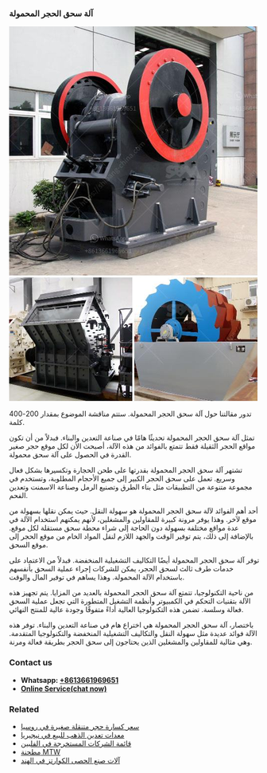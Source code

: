 <h3>آلة سحق الحجر المحمولة</h3><img src='1701746278.jpg' alt=''><p>تدور مقالتنا حول آلة سحق الحجر المحمولة. ستتم مناقشة الموضوع بمقدار 200-400 كلمة.</p><p>تمثل آلة سحق الحجر المحمولة تحديثًا هامًا في صناعة التعدين والبناء. فبدلاً من أن تكون مواقع الحجر الثقيلة فقط تتمتع بالفوائد من هذه الآلة، أصبحت الأن لكل موقع حجر صغير القدرة في الحصول على آلة سحق محمولة.</p><p>تشتهر آلة سحق الحجر المحمولة بقدرتها على طحن الحجارة وتكسيرها بشكل فعال وسريع. تعمل على سحق الحجر الكبير إلى جميع الأحجام المطلوبة، وتستخدم في مجموعة متنوعة من التطبيقات مثل بناء الطرق وتصنيع الرمل وصناعة الاسمنت وتعدين الفحم.</p><p>أحد أهم الفوائد لآلة سحق الحجر المحمولة هو سهولة النقل. حيث يمكن نقلها بسهولة من موقع لآخر. وهذا يوفر مرونة كبيرة للمقاولين والمشغلين، لأنهم يمكنهم استخدام الآلة في عدة مواقع مختلفة بسهولة دون الحاجة إلى شراء محطة سحق مستقلة لكل موقع. بالإضافة إلى ذلك، يتم توفير الوقت والجهد اللازم لنقل المواد الخام من موقع الحجر إلى موقع السحق.</p><p>توفر آلة سحق الحجر المحمولة أيضًا التكاليف التشغيلية المنخفضة. فبدلاً من الاعتماد على خدمات طرف ثالث لسحق الحجر، يمكن للشركات إجراء عملية السحق بأنفسهم باستخدام الآلة المحمولة. وهذا يساهم في توفير المال والوقت.</p><p>من ناحية التكنولوجيا، تتمتع آلة سحق الحجر المحمولة بالعديد من المزايا. يتم تجهيز هذه الآلة بتقنيات التحكم في الكمبيوتر وأنظمة التشغيل المتطورة التي تجعل عملية السحق فعالة وسلسة. تضمن هذه التكنولوجيا العالية أداءً متفوقًا وجودة عالية للمنتج النهائي.</p><p>باختصار، آلة سحق الحجر المحمولة هي اختراع هام في صناعة التعدين والبناء. توفر هذه الآلة فوائد عديدة مثل سهولة النقل والتكاليف التشغيلية المنخفضة والتكنولوجيا المتقدمة. وهي مثالية للمقاولين والمشغلين الذين يحتاجون إلى سحق الحجر بطريقة فعالة ومرنة.</p><h3>Contact us</h3><ul><li><strong>Whatsapp:&nbsp;<a href="https://wa.me/8613661969651">+8613661969651</a></strong></li><li><a href="https://swt.shibang-china.com/?git&amp;zhl&amp;آلة سحق الحجر المحمولة"><strong>Online Service(chat now)</strong></a></li></ul><h3>Related</h3><ul><li><a href='سعر كسارة حجر متنقلة صغيرة في روسيا.md'>سعر كسارة حجر متنقلة صغيرة في روسيا</a></li><li><a href='معدات تعدين الذهب للبيع في نيجيريا.md'>معدات تعدين الذهب للبيع في نيجيريا</a></li><li><a href='قائمة الشركات المستخرجة في الفلبين.md'>قائمة الشركات المستخرجة في الفلبين</a></li><li><a href='مطحنة MTW.md'>مطحنة MTW</a></li><li><a href='آلات صنع الحصى الكوارتز في الهند.md'>آلات صنع الحصى الكوارتز في الهند</a></li></ul>